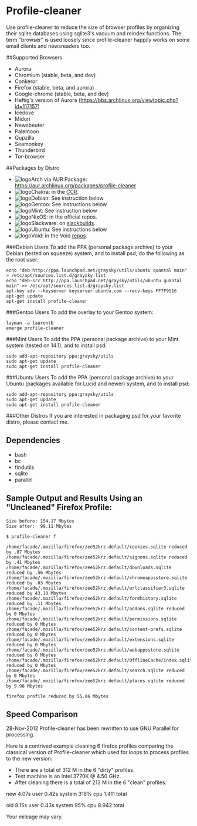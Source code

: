 # Profile-cleaner
Use profile-cleaner to reduce the size of browser profiles by organizing their sqlite databases using sqlite3's vacuum and reindex functions. The term "browser" is used loosely since profile-cleaner happily works on some email clients and newsreaders too.

##Supported Browsers
* Aurora
* Chromium (stable, beta, and dev)
* Conkeror
* Firefox (stable, beta, and aurora)
* Google-chrome (stable, beta, and dev)
* Heftig's version of Aurora (https://bbs.archlinux.org/viewtopic.php?id=117157)
* Icedove
* Midori
* Newsbeuter
* Palemoon
* Qupzilla
* Seamonkey
* Thunderbird
* Tor-browser

##Packages by Distro
* ![logo](http://www.monitorix.org/imgs/archlinux.png "arch logo")Arch via AUR Package: https://aur.archlinux.org/packages/profile-cleaner
* ![logo](http://s18.postimg.org/w5jvz71mt/chakra.jpg "chakra logo")Chakra: in the [CCR](http://chakraos.org/ccr/packages.php?ID=4501).
* ![logo](http://freedos-32.sourceforge.net/lean/debian_logo.png "debian logo")Debian: See instruction below
* ![logo](http://i.imgur.com/ooVjgFG.png "gentoo logo")Gentoo: See instructions below
* ![logo](http://www.haskell.org/platform/icons/mint.png "mint logo")Mint: See instruction below
* ![logo](http://s29.postimg.org/ofjg812er/nixos_logo_small.png "nixos logo")NixOS: in the official repos.
* ![logo](http://wiki.codeblocks.org/images/8/8b/Slackware-logo_32.png "slack logo")Slackware: on [slackbuilds](http://slackbuilds.org/apps/profile-cleaner/).
* ![logo](http://www.monitorix.org/imgs/ubuntu.png "ubuntu logo")Ubuntu: See instructions below
* ![logo](http://s23.postimg.org/5pabe2o5z/void_logo_transparent.png "void logo")Void: in the Void [repos](https://github.com/xtraeme/xbps-packages/tree/master/srcpkgs/profile-cleaner).


###Debian Users
To add the PPA (personal package archive) to your Debian (tested on squeeze) system, and to install psd, do the following as the root user:

    echo "deb http://ppa.launchpad.net/graysky/utils/ubuntu quantal main" > /etc/apt/sources.list.d/graysky.list
    echo "deb-src http://ppa.launchpad.net/graysky/utils/ubuntu quantal main" >> /etc/apt/sources.list.d/graysky.list
    apt-key adv --keyserver keyserver.ubuntu.com --recv-keys FF7F9516
    apt-get update
    apt-get install profile-cleaner

###Gentoo Users
To add the overlay to your Gentoo system:

    layman -a laurentb
    emerge profile-cleaner

###Mint Users
To add the PPA (personal package archive) to your Mint system (tested on 14.1), and to install psd:

    sudo add-apt-repository ppa:graysky/utils
    sudo apt-get update
    sudo apt-get install profile-cleaner

###Ubuntu Users
To add the PPA (personal package archive) to your Ubuntu (packages available for Lucid and newer) system, and to install psd:

    sudo add-apt-repository ppa:graysky/utils
    sudo apt-get update
    sudo apt-get install profile-cleaner

###Other Distros
If you are interested in packaging psd for your favorite distro, please contact me.

## Dependencies
* bash
* bc
* findutils
* sqlite
* parallel

## Sample Output and Results Using an "Uncleaned" Firefox Profile:

	Size before: 154.17 Mbytes
	Size after:  99.11 Mbytes

	$ profile-cleaner f

	/home/facade/.mozilla/firefox/zee52krz.default/cookies.sqlite reduced by .87 Mbytes
	/home/facade/.mozilla/firefox/zee52krz.default/signons.sqlite reduced by .41 Mbytes
	/home/facade/.mozilla/firefox/zee52krz.default/downloads.sqlite reduced by .56 Mbytes
	/home/facade/.mozilla/firefox/zee52krz.default/chromeappsstore.sqlite reduced by .03 Mbytes
	/home/facade/.mozilla/firefox/zee52krz.default/urlclassifier3.sqlite reduced by 43.10 Mbytes
	/home/facade/.mozilla/firefox/zee52krz.default/formhistory.sqlite reduced by .11 Mbytes
	/home/facade/.mozilla/firefox/zee52krz.default/addons.sqlite reduced by 0 Mbytes
	/home/facade/.mozilla/firefox/zee52krz.default/permissions.sqlite reduced by 0 Mbytes
	/home/facade/.mozilla/firefox/zee52krz.default/content-prefs.sqlite reduced by 0 Mbytes
	/home/facade/.mozilla/firefox/zee52krz.default/extensions.sqlite reduced by 0 Mbytes
	/home/facade/.mozilla/firefox/zee52krz.default/webappsstore.sqlite reduced by 0 Mbytes
	/home/facade/.mozilla/firefox/zee52krz.default/OfflineCache/index.sqlite reduced by 0 Mbytes
	/home/facade/.mozilla/firefox/zee52krz.default/search.sqlite reduced by 0 Mbytes
	/home/facade/.mozilla/firefox/zee52krz.default/places.sqlite reduced by 9.98 Mbytes

	firefox profile reduced by 55.06 Mbytes

## Speed Comparison
28-Nov-2012		Profile-cleaner has been rewritten to use GNU Parallel for processing.

Here is a contrived example cleaning 6 firefox profiles comparing the classical version of Profile-cleaner which used for loops to process profiles to the new version:

* There are a total of 312 M in the 6 "dirty" profiles.
* Test machine is an Intel 3770K @ 4.50 GHz.
* After cleaning there is a total of 213 M in the 6 "clean" profiles.

new 4.07s user 0.42s system 318% cpu 1.411 total

old 8.15s user 0.43s system 95% cpu 8.942 total

Your mileage may vary.
